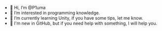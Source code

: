 - 👋 Hi, I’m @P1uma
- 👀 I’m interested in programming knowledge.
- 🌱 I’m currently learning Unity, if you have some tips, let me know.
- 💞️ I'm new in GitHub, but if you need help with something, I will help you.

<!---
P1uma/P1uma is a ✨ special ✨ repository because its `README.md` (this file) appears on your GitHub profile.
You can click the Preview link to take a look at your changes.
--->
